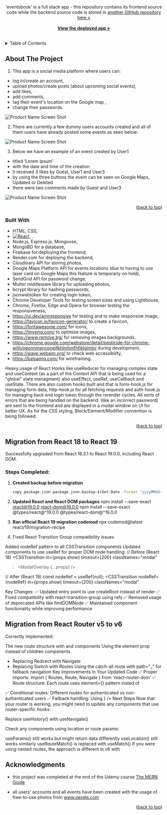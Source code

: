 <a name="readme-top"></a>

<!-- PROJECT LOGO -->
<br />
<div align="center">

  <p>
    'eventsbook' is a full stack app - this repository contains its frontend source code while
    the backend source code is stored in 
    <a href="https://github.com/spatulatom/backend-eventsbook">
    another GitHub repository  here »</a>
    <br />
    <br />
    <a href="https://eventsbook-91260.web.app/allevents"><strong>View the deployed app »</strong></a>
    <br />
    <br />
   
  </p>
</div>

<!-- TABLE OF CONTENTS -->
<details>
  <summary>Table of Contents</summary>
  <ol>
    <li><a href="#about-the-project">About The Project</a></li>
    <li><a href="#built-with">Built With</a></li>
    <li><a href="#migration-from-react-18-to-react-19">Migration from React 18 to React 19</a></li>
    <li><a href="#migration-from-react-router-v5-to-v6">Migration from React Router v5 to v6</a></li>
    <li><a href="#acknowledgments">Acknowledgments</a></li>
  </ol>
</details>

<!-- ABOUT THE PROJECT -->

## About The Project

1. This app is a social media platform where users can:

- log in/create an account,
- upload photos/create posts (about upcoming social events),
- add likes,
- add comments,
- tag their event's location on the Google map ,
- change their passwords.

![Product Name Screen Shot](imgs/eb1.png)

2. There are currently a few dummy users accounts created and all of them users have already posted some events as seen below:

![Product Name Screen Shot](imgs/eb5.png)

3. Below we have an example of an event created by User1

- titled 'Lorem Ipsum'
- with the date and time of the creation
- it received 3 likes by Guest, User1 and User3
- by using the three buttons the event can be seen on Google Maps,
  Updated or Deleted
- there were two comments made by Guest and User3

![Product Name Screen Shot](imgs/eb6.png)

<p align="right">(<a href="#readme-top">back to top</a>)</p>

### Built With

- HTML, CSS,
- [![React][react.js]][react-url],
- Node.js, Express.js, Mongoose,
- MongoBD for a database,
- Firebase for deploying the frontend,
- Render.com for deploying the backend,
- Cloudinary API for storing photos,
- Google Maps Platform API for events locations (due to having to use laser card on Google Maps this
  feature is temporarly on hold),
- SendGrid API for password change,
- Multer middleware library for uploading photos,
- bcrypt library for hashing passwords,
- jsonwebtoken for creating login token,
- Chrome Developer Tools for testing screen sizes and using Lighthouse,
- Chrome, Firefox, Edge and Opera for browser testing the responsiveness,
- https://ui.dev/amiresponsive for testing and to make responsive image,
- https://favicon.io/favicon-generator/ to create a favicon,
- https://fontawesome.com/ for icons,
- https://tinypng.com/ to optimize images,
- https://www.remove.bg/ for removing images backgrounds,
- https://chrome.google.com/webstore/detail/pesticide-for-chrome-with/neonnmencpneifkhlmhmfhfiklgjmloi during development,
- https://wave.webaim.org/ to check web accessibility,
- https://balsamiq.com/ for wireframing.

Heavy usage of React Hooks like useReducer for managing complex state and useContext (as a part of the Context API that is being used for a "global" state managment) also useEffect, useRef, useCallback and useState. There are also custom hooks built and that is form-hook.js for managing form data, http-hook.js for all fetching requests and auth-hook.js for managing back end login token through the rerender cycles.
All sorts of errors that are being handled on the backend  (like an incorrect password) are sent to the frontend and are displayed in a modal window on UI for better UX.
As for the CSS styling, Block/Element/Modifier convention is being followed.

<p align="right">(<a href="#readme-top">back to top</a>)</p>

<!-- ACKNOWLEDGMENTS -->



## Migration from React 18 to React 19

Successfully upgraded from React 18.3.1 to React 19.0.0, including React DOM.

### Steps Completed:

1. **Created backup before migration**

   ```bash
   copy package.json package.json.backup-$(Get-Date -Format "yyyyMMdd-HHmmss")

   ```

2. **Updated React and React DOM packages**
   npm install --save-exact react@19.0.0 react-dom@19.0.0
   npm install --save-exact @types/react@^19.0.0 @types/react-dom@^19.0.0

3. **Ran official React 19 migration codemod**
   npx codemod@latest react/19/migration-recipe

4. Fixed React Transition Group compatibility issues

Added nodeRef pattern to all CSSTransition components
Updated components to use useRef for proper DOM node handling:
// Before (React 18)
<CSSTransition
in={props.show}
timeout={200}
classNames="modal"

> <ModalOverlay {...props} />
> </CSSTransition>

// After (React 19)
const nodeRef = useRef(null);
<CSSTransition
nodeRef={nodeRef}
in={props.show}
timeout={200}
classNames="modal"

>

  <div ref={nodeRef}>
    <ModalOverlay {...props} />
  </div>
</CSSTransition>
Key Changes:
✅ Updated entry point to use createRoot instead of render
✅ Fixed compatibility with react-transition-group using refs
✅ Removed usage of deprecated APIs like findDOMNode
✅ Maintained component functionality while improving performance


## Migration from React Router v5 to v6

Correctly implemented:

The new route structure with <Routes> and <Route> components
Using the element prop instead of children components
- Replacing Redirect with Navigate
- Replacing Switch with Routes
Using the catch-all route with path="_" for fallback navigation
Key Improvements in Your Updated Code
✅ Proper imports: import { Routes, Route, Navigate } from 'react-router-dom'
✅ Route structure: Each route uses element={<Component />} pattern insted of  
<Route path="/events/new" exact>
<NewEvent />
</Route>
✅ Conditional routes: Different routes for authenticated vs non-authenticated users
✅ Fallback handling: Using <Route path="_" element={<Navigate to="/allevents" />} />
Next Steps
Now that your router is working, you might need to update any components that use router-specific hooks:

Replace useHistory() with useNavigate()

Check any components using location or route params:

useParams() still works but might return data differently
useLocation() still works similarly
useRouteMatch() is replaced with useMatch()
If you were using nested routes, the approach is different in v6 with <Outlet />


## Acknowledgments

- this project was completed at the end of the Udemy course <a href="https://www.udemy.com/course/react-nodejs-express-mongodb-the-mern-fullstack-guide/learn/lecture/16833284?start=15#overview">The MERN Guide</a>

- all users' accounts and all events have been created with the usage of free-to-use photos from www.pexels.com

<p align="right">(<a href="#readme-top">back to top</a>)</p>

<!-- MARKDOWN LINKS & IMAGES -->

[linkedin-shield]: https://img.shields.io/badge/-LinkedIn-black.svg?style=for-the-badge&logo=linkedin&colorB=555
[linkedin-url]: https://www.linkedin.com/in/tomasz-s-069249244/
[product-screenshot]: images/screenshot.png
[next.js]: https://img.shields.io/badge/next.js-000000?style=for-the-badge&logo=nextdotjs&logoColor=white
[next-url]: https://nextjs.org/
[react.js]: https://img.shields.io/badge/React-20232A?style=for-the-badge&logo=react&logoColor=61DAFB
[react-url]: https://reactjs.org/
[vue.js]: https://img.shields.io/badge/Vue.js-35495E?style=for-the-badge&logo=vuedotjs&logoColor=4FC08D
[vue-url]: https://vuejs.org/
[angular.io]: https://img.shields.io/badge/Angular-DD0031?style=for-the-badge&logo=angular&logoColor=white
[angular-url]: https://angular.io/
[svelte.dev]: https://img.shields.io/badge/Svelte-4A4A55?style=for-the-badge&logo=svelte&logoColor=FF3E00
[svelte-url]: https://svelte.dev/
[laravel.com]: https://img.shields.io/badge/Laravel-FF2D20?style=for-the-badge&logo=laravel&logoColor=white
[laravel-url]: https://laravel.com
[bootstrap.com]: https://img.shields.io/badge/Bootstrap-563D7C?style=for-the-badge&logo=bootstrap&logoColor=white
[bootstrap-url]: https://getbootstrap.com
[jquery.com]: https://img.shields.io/badge/jQuery-0769AD?style=for-the-badge&logo=jquery&logoColor=white
[jquery-url]: https://jquery.com
